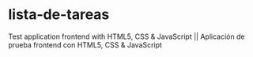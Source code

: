 # lista-de-tareas
Test application frontend with HTML5, CSS &amp; JavaScript ||
Aplicación de prueba frontend con HTML5, CSS &amp; JavaScript
